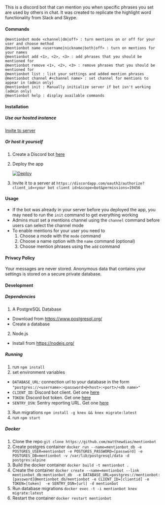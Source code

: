 This is a discord bot that can mention you when specific phrases you set are used by others in chat. It was created to replicate the highlight word functionality from Slack and Skype.

#### Commands

```
@mentionbot mode <channel|dm|off> : turn mentions on or off for your user and choose method
@mentionbot name <username|nickname|both|off> : turn on mentions for your names
@mentionbot add <1>, <2>, <3> : add phrases that you should be mentioned for
@mentionbot remove <1>, <2>, <3> : remove phrases that you should be mentioned for
@mentionbot list : list your settings and added mention phrases
@mentionbot channel #<channel name> : set channel for mentions to appear in (admin only)
@mentionbot init : Manually initialize server if bot isn't working (admin only)
@mentionbot help : display available commands
```

#### Installation

##### Use our hosted instance

[Invite to server](https://discordapp.com/oauth2/authorize?client_id=446120627540328448&scope=bot&permissions=19456)

##### Or host it yourself

1. Create a Discord bot [here](https://discordapp.com/developers/applications/me/create)
2. Deploy the app

    [![Deploy](https://www.herokucdn.com/deploy/button.svg)](https://heroku.com/deploy)

3. Invite it to a server at `https://discordapp.com/oauth2/authorize?client_id=<your bot client id>&scope=bot&permissions=19456`

#### Usage

- If the bot was already in your server before you deployed the app, you may need to run the `init` command to get everything working
- Admins must set a mentions channel using the `channel` command before users can select the channel mode
- To enable mentions for your user you need to
  1. Choose a mode with the `mode` command
  2. Choose a name option with the `name` command (optional)
  3. Choose mention phrases using the `add` command

#### Privacy Policy

Your messages are never stored. Anonymous data that contains your settings is stored on a secure private database.

#### Development

##### Dependencies

1. A PostgreSQL Database
  - Download from https://www.postgresql.org/
  - Create a database
2. Node.js
  - Install from https://nodejs.org/

##### Running

1. run `npm install`
2. set environment variables
  - `DATABASE_URL`: connection url to your database in the form `"postgres://<username>:<password>@<host>:<port>/<db name>"`
  - `CLIENT_ID`: Discord bot client. Get one [here](https://discordapp.com/developers/applications/me/create)
  - `TOKEN`: Discord bot token. Get one [here](https://discordapp.com/developers/applications/me/create)
  - `SENTRY_DSN`: Sentry reporting URL. Get one [here](https://sentry.io)
3. Run migrations `npm install -g knex && knex migrate:latest`
4. run `npm start`

##### Docker
1. Clone the repo `git clone https://github.com/matthewdias/mentionbot`
2. Create postgres container `docker run --name=mentionbot_db -e POSTGRES_USER=mentionbot -e POSTGRES_PASSWORD=[password] -e POSTGRES_DB=mentionbot -v /var/lib/postgresql/data -d postgres:alpine`
3. Build the docker container `docker build -t mentionbot .`
4. Create the container `docker create --name=mentionbot --link mentionbot_db:mentionbot_db  -e DATABASE_URL=postgres://mentionbot:[password]@mentionbot_db/mentionbot -e CLIENT_ID=[clientid] -e TOKEN=[token]  -e SENTRY_DSN=[url] -d mentionbot`
5. Run database migrations `docker exec -t -i mentionbot knex migrate:latest`
6. Restart the container `docker restart mentionbot`

